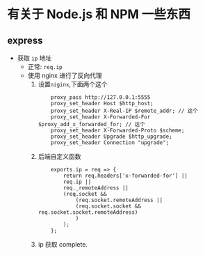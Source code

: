 # 有关于 Node.js 和 NPM 一些东西

## express

* 获取 `ip` 地址
    * 正常: `req.ip`
    * 使用 nginx 进行了反向代理
        1. 设置`niginx`,下面两个这个
            ```node
                proxy_pass http://127.0.0.1:5555
                proxy_set_header Host $http_host;
                proxy_set_header X-Real-IP $remote_addr; // 这个
                proxy_set_header X-Forwarded-For $proxy_add_x_forwarded_for; // 这个
                proxy_set_header X-Forwarded-Proto $scheme;
                proxy_set_header Upgrade $http_upgrade;
                proxy_set_header Connection "upgrade";
            ```
        1. 后端自定义函数
            ```node
                exports.ip = req => {
                    return req.headers['x-forwarded-for'] ||
                    req.ip ||
                    req._remoteAddress ||
                    (req.socket &&
                        (req.socket.remoteAddress ||
                        (req.socket.socket && req.socket.socket.remoteAddress)
                        )
                    );
                };
            ```
        1. ip 获取 complete.
